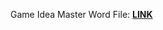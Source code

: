 Game Idea Master Word File: [**LINK**](https://docs.google.com/document/d/1x-n82bs2wzC2WgynNYeWigng9j3tRCpTDm45xvoVsDQ/edit?usp=sharing)